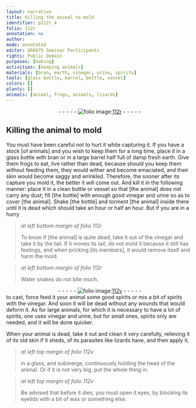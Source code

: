 ```yaml
---
layout: narrative
title: Killing the animal to mold
identifier: p112r_4
folio: 112r
annotation: no
author:
mode: annotated
editor: GR8975 Seminar Participants
rights: Public Domain
purposes: [making]
activities: [keeping animals]
materials: [bran, earth, vinegar, urine, spirits]
tools: [glass bottle, barrel, bottle, vessel]
colors: []
plants: []
animals: [animal, frogs, animals, lizards]
---
```


 <div class="folio" align="center">- - - - - <a href="http://gallica.bnf.fr/ark:/12148/btv1b10500001g/f229.image" target="_blank"><img src="https://cu-mkp.github.io/GR8975-edition/assets/photo-icon.png" alt="folio image: " style="display:inline-block; margin-bottom:-3px;"/>112r</a> - - - - - </div>  <span class="activity"></span> 

## Killing the <span class="animal">animal</span> to mold

 
You must have been careful not to hurt it while capturing it. If you have a stock [of animals] and you wish to keep them for a long time, place it in a <span class="tool">glass bottle</span> with <span class="material">bran</span> or in a large <span class="tool">barrel</span> half full of damp fresh <span class="material">earth</span>. Give them <span class="animal">frogs</span> to eat, live rather than dead, because should you keep them without feeding them, they would wither and become emaciated, and their skin would become saggy and wrinkled. Therefore, the sooner after its capture you mold it, the better it will come out. And kill it in the following manner: place it in a clean <span class="tool">bottle</span> or <span class="tool">vessel</span> so that [the animal] does not carry any dust; fill [the bottle] with enough good <span class="material">vinegar</span> and <span class="material">urine</span> so as to cover [the animal]. Shake [the bottle] and torment [the animal] inside there until it is dead which should take an hour or half an hour. But if you are in a hurry
 
> *at left bottom margin of folio 112r*
> 
>  To know if [the animal] is quite dead, take it out of the vinegar and take it by the tail. If it moves its tail, do not mold it because it still has feelings, and when pricking [its members], it would remove itself and harm the mold.
 
> *at left bottom margin of folio 112r*
> 
> Water snakes do not bite much.
 <div class="folio" align="center">- - - - - <a href="http://gallica.bnf.fr/ark:/12148/btv1b10500001g/f230.image" target="_blank"><img src="https://cu-mkp.github.io/GR8975-edition/assets/photo-icon.png" alt="folio image: " style="display:inline-block; margin-bottom:-3px;"/>112v</a> - - - - - </div> 
to cast, force feed it your <span class="animal">animal</span> some good <span class="material">spirits</span> or mix a bit of <span class="material">spirits</span> with the <span class="material">vinegar</span>. And soon it will be dead without any wounds that would deform it. As for large <span class="animal">animals</span>, for which it is necessary to have a lot of <span class="material">spirits</span>, one uses <span class="material">vinegar</span> and <span class="material">urine</span>, but for small ones, spirits only are needed, and it will be done quicker.
 
When your <span class="animal">animal</span> is dead, take it out and clean it very carefully, relieving it of its old skin if it sheds, of its parasites like <span class="animal">lizards</span> have, and then apply it.
 
> *at left top margin of folio 112v*
> 
>  in a glass, and submerge, continuously holding the head of the animal. Or if it is not very big, put the whole thing in.
 
> *at left top margin of folio 112v*
> 
>  Be advised that before it dies, you must open it eyes, by blocking its eyelids with a bit of wax or something else.
 